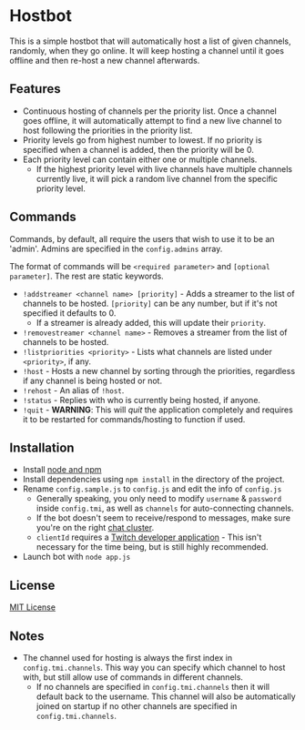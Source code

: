 # Hostbot
This is a simple hostbot that will automatically host a list of given channels, randomly, when they go online. It will keep hosting a channel until it goes offline and then re-host a new channel afterwards.

## Features
- Continuous hosting of channels per the priority list. Once a channel goes offline, it will automatically attempt to find a new live channel to host following the priorities in the priority list.
- Priority levels go from highest number to lowest. If no priority is specified when a channel is added, then the priority will be 0.
- Each priority level can contain either one or multiple channels.
    - If the highest priority level with live channels have multiple channels currently live, it will pick a random live channel from the specific priority level.

## Commands
Commands, by default, all require the users that wish to use it to be an 'admin'. Admins are specified in the `config.admins` array.

The format of commands will be `<required parameter>` and `[optional parameter]`. The rest are static keywords.

- `!addstreamer <channel name> [priority]` - Adds a streamer to the list of channels to be hosted. `[priority]` can be any number, but if it's not specified it defaults to 0.
    - If a streamer is already added, this will update their `priority`.
- `!removestreamer <channel name>` - Removes a streamer from the list of channels to be hosted.
- `!listpriorities <priority>` - Lists what channels are listed under `<priority>`, if any.
- `!host` - Hosts a new channel by sorting through the priorities, regardless if any channel is being hosted or not.
- `!rehost` - An alias of `!host`.
- `!status` - Replies with who is currently being hosted, if anyone.
- `!quit` - **WARNING**: This will *quit* the application completely and requires it to be restarted for commands/hosting to function if used.

## Installation
- Install [node and npm](https://nodejs.org/)
- Install dependencies using `npm install` in the directory of the project.
- Rename `config.sample.js` to `config.js` and edit the info of `config.js`
    - Generally speaking, you only need to modify `username` & `password` inside `config.tmi`, as well as `channels` for auto-connecting channels.
    - If the bot doesn't seem to receive/respond to messages, make sure you're on the right [chat cluster](https://discuss.dev.twitch.tv/t/psa-chat-servers-are-going-to-migrate-to-aws-ec2-servers/4877/107).
    - `clientId` requires a [Twitch developer application](https://secure.twitch.tv/settings/connections) - This isn't necessary for the time being, but is still highly recommended.
- Launch bot with `node app.js`

## License
[MIT License](LICENSE)

## Notes
- The channel used for hosting is always the first index in `config.tmi.channels`. This way you can specify which channel to host with, but still allow use of commands in different channels.
    - If no channels are specified in `config.tmi.channels` then it will default back to the username. This channel will also be automatically joined on startup if no other channels are specified in `config.tmi.channels`.
